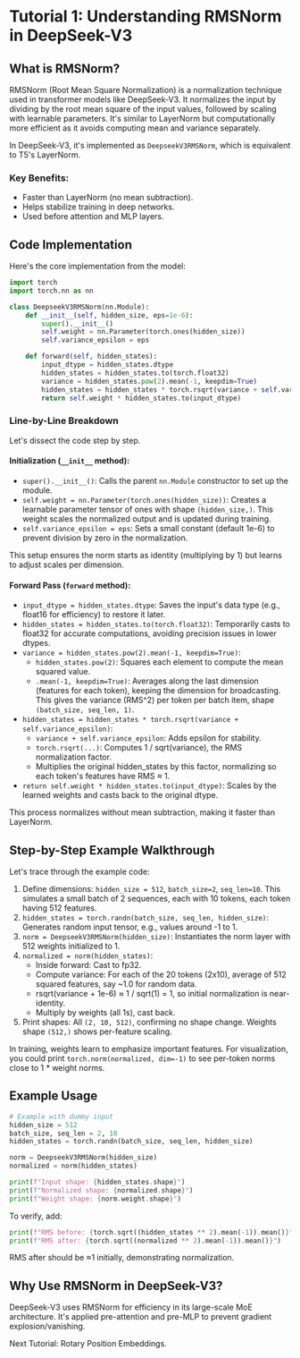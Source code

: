 # Tutorial 1: Understanding RMSNorm in DeepSeek-V3

## What is RMSNorm?

RMSNorm (Root Mean Square Normalization) is a normalization technique used in transformer models like DeepSeek-V3. It normalizes the input by dividing by the root mean square of the input values, followed by scaling with learnable parameters. It's similar to LayerNorm but computationally more efficient as it avoids computing mean and variance separately.

In DeepSeek-V3, it's implemented as `DeepseekV3RMSNorm`, which is equivalent to T5's LayerNorm.

### Key Benefits:
- Faster than LayerNorm (no mean subtraction).
- Helps stabilize training in deep networks.
- Used before attention and MLP layers.

## Code Implementation

Here's the core implementation from the model:

```python
import torch
import torch.nn as nn

class DeepseekV3RMSNorm(nn.Module):
    def __init__(self, hidden_size, eps=1e-6):
        super().__init__()
        self.weight = nn.Parameter(torch.ones(hidden_size))
        self.variance_epsilon = eps

    def forward(self, hidden_states):
        input_dtype = hidden_states.dtype
        hidden_states = hidden_states.to(torch.float32)
        variance = hidden_states.pow(2).mean(-1, keepdim=True)
        hidden_states = hidden_states * torch.rsqrt(variance + self.variance_epsilon)
        return self.weight * hidden_states.to(input_dtype)
```

### Line-by-Line Breakdown

Let's dissect the code step by step.

#### Initialization (`__init__` method):
- `super().__init__()`: Calls the parent `nn.Module` constructor to set up the module.
- `self.weight = nn.Parameter(torch.ones(hidden_size))`: Creates a learnable parameter tensor of ones with shape `(hidden_size,)`. This weight scales the normalized output and is updated during training.
- `self.variance_epsilon = eps`: Sets a small constant (default 1e-6) to prevent division by zero in the normalization.

This setup ensures the norm starts as identity (multiplying by 1) but learns to adjust scales per dimension.

#### Forward Pass (`forward` method):
- `input_dtype = hidden_states.dtype`: Saves the input's data type (e.g., float16 for efficiency) to restore it later.
- `hidden_states = hidden_states.to(torch.float32)`: Temporarily casts to float32 for accurate computations, avoiding precision issues in lower dtypes.
- `variance = hidden_states.pow(2).mean(-1, keepdim=True)`: 
  - `hidden_states.pow(2)`: Squares each element to compute the mean squared value.
  - `.mean(-1, keepdim=True)`: Averages along the last dimension (features for each token), keeping the dimension for broadcasting. This gives the variance (RMS^2) per token per batch item, shape `(batch_size, seq_len, 1)`.
- `hidden_states = hidden_states * torch.rsqrt(variance + self.variance_epsilon)`:
  - `variance + self.variance_epsilon`: Adds epsilon for stability.
  - `torch.rsqrt(...)`: Computes 1 / sqrt(variance), the RMS normalization factor.
  - Multiplies the original hidden_states by this factor, normalizing so each token's features have RMS ≈ 1.
- `return self.weight * hidden_states.to(input_dtype)`: Scales by the learned weights and casts back to the original dtype.

This process normalizes without mean subtraction, making it faster than LayerNorm.

## Step-by-Step Example Walkthrough

Let's trace through the example code:

1. Define dimensions: `hidden_size = 512`, `batch_size=2`, `seq_len=10`. This simulates a small batch of 2 sequences, each with 10 tokens, each token having 512 features.
2. `hidden_states = torch.randn(batch_size, seq_len, hidden_size)`: Generates random input tensor, e.g., values around -1 to 1.
3. `norm = DeepseekV3RMSNorm(hidden_size)`: Instantiates the norm layer with 512 weights initialized to 1.
4. `normalized = norm(hidden_states)`: 
   - Inside forward: Cast to fp32.
   - Compute variance: For each of the 20 tokens (2x10), average of 512 squared features, say ~1.0 for random data.
   - rsqrt(variance + 1e-6) ≈ 1 / sqrt(1) = 1, so initial normalization is near-identity.
   - Multiply by weights (all 1s), cast back.
5. Print shapes: All `(2, 10, 512)`, confirming no shape change. Weights shape `(512,)` shows per-feature scaling.

In training, weights learn to emphasize important features. For visualization, you could print `torch.norm(normalized, dim=-1)` to see per-token norms close to 1 * weight norms.

## Example Usage

```python
# Example with dummy input
hidden_size = 512
batch_size, seq_len = 2, 10
hidden_states = torch.randn(batch_size, seq_len, hidden_size)

norm = DeepseekV3RMSNorm(hidden_size)
normalized = norm(hidden_states)

print(f"Input shape: {hidden_states.shape}")
print(f"Normalized shape: {normalized.shape}")
print(f"Weight shape: {norm.weight.shape}")
```

To verify, add:
```python
print(f"RMS before: {torch.sqrt((hidden_states ** 2).mean(-1)).mean()}")
print(f"RMS after: {torch.sqrt((normalized ** 2).mean(-1)).mean()}")
```
RMS after should be ≈1 initially, demonstrating normalization.

## Why Use RMSNorm in DeepSeek-V3?

DeepSeek-V3 uses RMSNorm for efficiency in its large-scale MoE architecture. It's applied pre-attention and pre-MLP to prevent gradient explosion/vanishing.

Next Tutorial: Rotary Position Embeddings.
